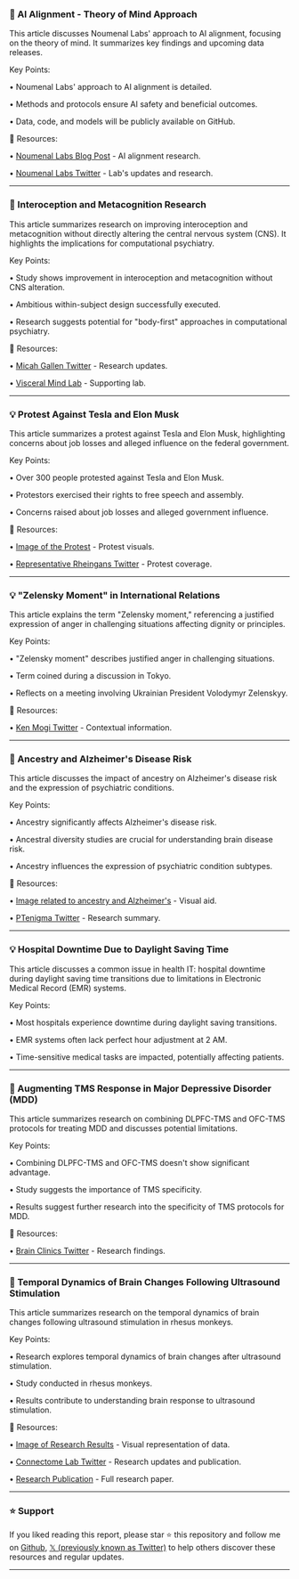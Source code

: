 ### 🤖 AI Alignment - Theory of Mind Approach

This article discusses Noumenal Labs' approach to AI alignment, focusing on the theory of mind.  It summarizes key findings and upcoming data releases.

Key Points:

• Noumenal Labs' approach to AI alignment is detailed.

•  Methods and protocols ensure AI safety and beneficial outcomes.

•  Data, code, and models will be publicly available on GitHub.


🔗 Resources:

• [Noumenal Labs Blog Post](https://noumenal.ai/post/ai-alignment-and-theory-of-mind…) - AI alignment research.

• [Noumenal Labs Twitter](https://x.com/noumenal_labs) -  Lab's updates and research.


---
### 🤖  Interoception and Metacognition Research

This article summarizes research on improving interoception and metacognition without directly altering the central nervous system (CNS).  It highlights the implications for computational psychiatry.

Key Points:

•  Study shows improvement in interoception and metacognition without CNS alteration.

•  Ambitious within-subject design successfully executed.


•  Research suggests potential for "body-first" approaches in computational psychiatry.


🔗 Resources:

• [Micah Gallen Twitter](https://x.com/micahgallen/status/1899147648826818947) - Research updates.

• [Visceral Mind Lab](https://x.com/visceral_mind) - Supporting lab.


---
### 💡  Protest Against Tesla and Elon Musk

This article summarizes a protest against Tesla and Elon Musk, highlighting concerns about job losses and alleged influence on the federal government.

Key Points:

• Over 300 people protested against Tesla and Elon Musk.

•  Protestors exercised their rights to free speech and assembly.


•  Concerns raised about job losses and alleged government influence.



🔗 Resources:

• [Image of the Protest](https://pbs.twimg.com/ext_tw_video_thumb/1895601915292983296/pu/img/SC44sEMI6-s0V8AI.jpg) - Protest visuals.

• [Representative Rheingans Twitter](https://x.com/RepRheingans/status/1895602106381582635) -  Protest coverage.


---
### 💡 "Zelensky Moment" in International Relations

This article explains the term "Zelensky moment," referencing a justified expression of anger in challenging situations affecting dignity or principles.

Key Points:

•  "Zelensky moment" describes justified anger in challenging situations.


•  Term coined during a discussion in Tokyo.


•  Reflects on a meeting involving Ukrainian President Volodymyr Zelenskyy.


🔗 Resources:

• [Ken Mogi Twitter](https://x.com/kenmogi/status/1898856827212964179) - Contextual information.


---
### 🤖 Ancestry and Alzheimer's Disease Risk

This article discusses the impact of ancestry on Alzheimer's disease risk and the expression of psychiatric conditions.

Key Points:

• Ancestry significantly affects Alzheimer's disease risk.

•  Ancestral diversity studies are crucial for understanding brain disease risk.


•  Ancestry influences the expression of psychiatric condition subtypes.


🔗 Resources:

• [Image related to ancestry and Alzheimer's](https://pbs.twimg.com/media/GlknSLZbEAAgTEr?format=jpg&name=small) - Visual aid.

• [PTenigma Twitter](https://x.com/PTenigma/status/1898592388387586519) -  Research summary.


---
### 💡 Hospital Downtime Due to Daylight Saving Time

This article discusses a common issue in health IT: hospital downtime during daylight saving time transitions due to limitations in Electronic Medical Record (EMR) systems.

Key Points:

• Most hospitals experience downtime during daylight saving transitions.


•  EMR systems often lack perfect hour adjustment at 2 AM.


• Time-sensitive medical tasks are impacted, potentially affecting patients.



---
### 🤖 Augmenting TMS Response in Major Depressive Disorder (MDD)

This article summarizes research on combining DLPFC-TMS and OFC-TMS protocols for treating MDD and discusses potential limitations.

Key Points:

• Combining DLPFC-TMS and OFC-TMS doesn't show significant advantage.


•  Study suggests the importance of TMS specificity.


•  Results suggest further research into the specificity of TMS protocols for MDD.


🔗 Resources:

• [Brain Clinics Twitter](https://x.com/Brainclinics/status/1898020381929214306) - Research findings.


---
### 🤖  Temporal Dynamics of Brain Changes Following Ultrasound Stimulation

This article summarizes research on the temporal dynamics of brain changes following ultrasound stimulation in rhesus monkeys.

Key Points:

• Research explores temporal dynamics of brain changes after ultrasound stimulation.


•  Study conducted in rhesus monkeys.


•  Results contribute to understanding brain response to ultrasound stimulation.


🔗 Resources:

• [Image of Research Results](https://pbs.twimg.com/media/GlcGez8W8AALlqn?format=jpg&name=small) - Visual representation of data.

• [Connectome Lab Twitter](https://x.com/ConnectomeLab/status/1897993308103758104) - Research updates and publication.

• [Research Publication](https://doi.org/10.1016/j.crneur.2025.100148) - Full research paper.


---

### ⭐️ Support

If you liked reading this report, please star ⭐️ this repository and follow me on [Github](https://github.com/Drix10), [𝕏 (previously known as Twitter)](https://x.com/DRIX_10_) to help others discover these resources and regular updates.

---